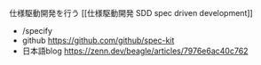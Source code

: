 仕様駆動開発を行う
[[仕様駆動開発 SDD spec driven development]]
- /specify
- github
  https://github.com/github/spec-kit
- 日本語blog
  https://zenn.dev/beagle/articles/7976e6ac40c762